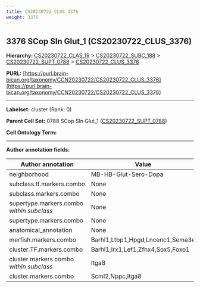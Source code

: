 ```yaml
---
title: CS20230722_CLUS_3376
weight: 3376
---
```

## 3376 SCop Sln Glut_1 (CS20230722_CLUS_3376)
<b>Hierarchy: </b>
[CS20230722_CLAS_19](../CS20230722_CLAS_19) >
[CS20230722_SUBC_188](../CS20230722_SUBC_188) >
[CS20230722_SUPT_0788](../CS20230722_SUPT_0788) >
[CS20230722_CLUS_3376](../CS20230722_CLUS_3376)

**PURL:** [https://purl.brain-bican.org/taxonomy/CCN20230722/CS20230722_CLUS_3376](https://purl.brain-bican.org/taxonomy/CCN20230722/CS20230722_CLUS_3376)

---


**Labelset:** cluster (Rank: 0)

**Parent Cell Set:** 0788 SCop Sln Glut_1 ([CS20230722_SUPT_0788](../CS20230722_SUPT_0788))



**Cell Ontology Term:** 

[MARKER GENES.]: #


---

[TRANSFERRED ANNOTATIONS.]: #


[AUTHOR ANNOTATION FIELDS.]: #


**Author annotation fields:**

| Author annotation | Value |
|-------------------|-------|
|neighborhood|MB-HB-Glut-Sero-Dopa|
|subclass.tf.markers.combo|None|
|subclass.markers.combo|None|
|supertype.markers.combo _within subclass_|None|
|supertype.markers.combo|None|
|anatomical_annotation|None|
|merfish.markers.combo|Barhl1,Ltbp1,Hpgd,Lncenc1,Sema3e|
|cluster.TF.markers.combo|Barhl1,Irx1,Lef1,Zfhx4,Sox5,Foxo1|
|cluster.markers.combo _within subclass_|Itga8|
|cluster.markers.combo|Scml2,Nppc,Itga8|
